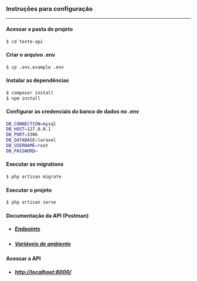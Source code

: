 ### Instruções para configuração

---

#### Acessar a pasta do projeto

```bash
$ cd teste-api
```

#### Criar o arquivo .env

```bash
$ cp .env.example .env
```

#### Instalar as dependências

```bash
$ composer install
$ npm install
```

#### Configurar as credenciais do banco de dados no .env

```bash
DB_CONNECTION=mysql
DB_HOST=127.0.0.1
DB_PORT=3306
DB_DATABASE=laravel
DB_USERNAME=root
DB_PASSWORD=
```

#### Executar as migrations

```bash
$ php artisan migrate
```

#### Executar o projeto

```bash
$ php artisan serve
```

#### Documentação da API (Postman)

-   ##### [Endpoints](postman/teste-api.postman_collection.json)

-   ##### [Variáveis de ambiente](postman/teste-api.postman_environment)

#### Acessar a API

-   ##### [http://localhost:8000/](http://localhost:8000/)
